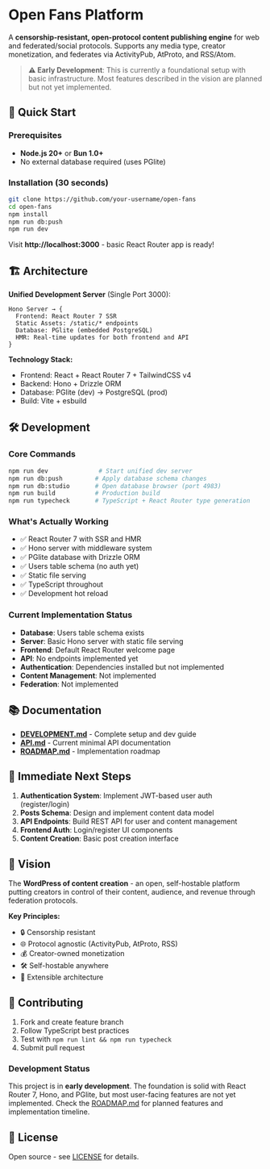 # Open Fans Platform

A **censorship-resistant, open-protocol content publishing engine** for web and federated/social protocols. Supports any media type, creator monetization, and federates via ActivityPub, AtProto, and RSS/Atom.

> **⚠️ Early Development**: This is currently a foundational setup with basic infrastructure. Most features described in the vision are planned but not yet implemented.

## 🚀 Quick Start

### Prerequisites
- **Node.js 20+** or **Bun 1.0+**
- No external database required (uses PGlite)

### Installation (30 seconds)
```bash
git clone https://github.com/your-username/open-fans
cd open-fans
npm install
npm run db:push
npm run dev
```

Visit **http://localhost:3000** - basic React Router app is ready!

## 🏗️ Architecture

**Unified Development Server** (Single Port 3000):
```
Hono Server → {
  Frontend: React Router 7 SSR
  Static Assets: /static/* endpoints  
  Database: PGlite (embedded PostgreSQL)
  HMR: Real-time updates for both frontend and API
}
```

**Technology Stack:**
- Frontend: React + React Router 7 + TailwindCSS v4
- Backend: Hono + Drizzle ORM
- Database: PGlite (dev) → PostgreSQL (prod)
- Build: Vite + esbuild

## 🛠️ Development

### Core Commands
```bash
npm run dev              # Start unified dev server
npm run db:push         # Apply database schema changes
npm run db:studio       # Open database browser (port 4983)
npm run build           # Production build
npm run typecheck       # TypeScript + React Router type generation
```

### What's Actually Working
- ✅ React Router 7 with SSR and HMR
- ✅ Hono server with middleware system
- ✅ PGlite database with Drizzle ORM
- ✅ Users table schema (no auth yet)
- ✅ Static file serving
- ✅ TypeScript throughout
- ✅ Development hot reload

### Current Implementation Status
- **Database**: Users table schema exists
- **Server**: Basic Hono server with static file serving
- **Frontend**: Default React Router welcome page
- **API**: No endpoints implemented yet
- **Authentication**: Dependencies installed but not implemented
- **Content Management**: Not implemented
- **Federation**: Not implemented

## 📚 Documentation

- [**DEVELOPMENT.md**](./DEVELOPMENT.md) - Complete setup and dev guide
- [**API.md**](./API.md) - Current minimal API documentation  
- [**ROADMAP.md**](./ROADMAP.md) - Implementation roadmap

## 🎯 Immediate Next Steps

1. **Authentication System**: Implement JWT-based user auth (register/login)
2. **Posts Schema**: Design and implement content data model
3. **API Endpoints**: Build REST API for user and content management
4. **Frontend Auth**: Login/register UI components
5. **Content Creation**: Basic post creation interface

## 🚀 Vision

The **WordPress of content creation** - an open, self-hostable platform putting creators in control of their content, audience, and revenue through federation protocols.

**Key Principles:**
- 🔒 Censorship resistant
- 🌐 Protocol agnostic (ActivityPub, AtProto, RSS)
- 💰 Creator-owned monetization
- 🛠️ Self-hostable anywhere
- 🔧 Extensible architecture

## 🤝 Contributing

1. Fork and create feature branch
2. Follow TypeScript best practices
3. Test with `npm run lint && npm run typecheck`
4. Submit pull request

### Development Status
This project is in **early development**. The foundation is solid with React Router 7, Hono, and PGlite, but most user-facing features are not yet implemented. Check the [ROADMAP.md](./ROADMAP.md) for planned features and implementation timeline.

## 📄 License

Open source - see [LICENSE](./LICENSE) for details.